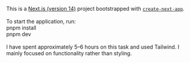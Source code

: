 This is a [Next.js (version 14)](https://nextjs.org/) project bootstrapped with [`create-next-app`](https://github.com/vercel/next.js/tree/canary/packages/create-next-app).<br /><br />
To start the application, run:<br />
pnpm install<br />
pnpm dev<br /><br />
I have spent approximately 5–6 hours on this task and used Tailwind. I mainly focused on functionality rather than styling.

 
 
